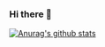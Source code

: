 ### Hi there 👋

<!-- [![Top Langs](https://github-readme-stats.vercel.app/api/top-langs/?username=w29593617)](https://github.com/anuraghazra/github-readme-stats) -->

[![Anurag's github stats](https://github-readme-stats.vercel.app/api?username=w29593617&show_icons=true&theme=dracula)](https://github.com/anuraghazra/github-readme-stats)


<!--
**w29593617/w29593617** is a ✨ _special_ ✨ repository because its `README.md` (this file) appears on your GitHub profile.

Here are some ideas to get you started:

- 🔭 I’m currently working on ...
- 🌱 I’m currently learning ...
- 👯 I’m looking to collaborate on ...
- 🤔 I’m looking for help with ...
- 💬 Ask me about ...
- 📫 How to reach me: ...
- 😄 Pronouns: ...
- ⚡ Fun fact: ...
-->
